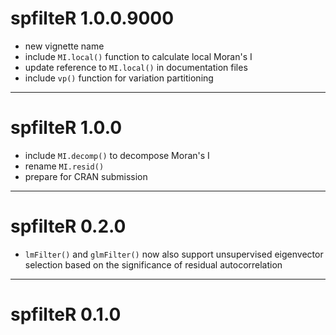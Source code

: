 # spfilteR 1.0.0.9000

- new vignette name
- include `MI.local()` function to calculate local Moran's I
- update reference to `MI.local()` in documentation files
- include `vp()` function for variation partitioning

---

# spfilteR 1.0.0

- include `MI.decomp()` to decompose Moran's I
- rename `MI.resid()`
- prepare for CRAN submission

---

# spfilteR 0.2.0

- `lmFilter()` and `glmFilter()` now also support unsupervised eigenvector selection based on the significance of residual autocorrelation

---

# spfilteR 0.1.0
